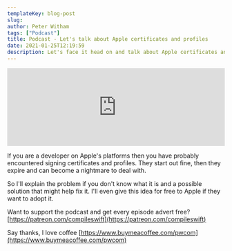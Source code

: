 ```yaml
---
templateKey: blog-post
slug:
author: Peter Witham
tags: ["Podcast"]
title: Podcast - Let's talk about Apple certificates and profiles
date: 2021-01-25T12:19:59
description: Let's face it head on and talk about Apple certificates and profiles
---
```


<iframe width="100%" height="180" frameborder="no" scrolling="no" seamless src="https://share.transistor.fm/e/bea1dfce/dark"></iframe>

If you are a developer on Apple's platforms then you have probably encountered signing certificates and profiles. They start out fine, then they expire and can become a nightmare to deal with.

So I'll explain the problem if you don't know what it is and a possible solution that might help fix it. I'll even give this idea for free to Apple if they want to adopt it.

Want to support the podcast and get every episode advert free?
[https://patreon.com/compileswift](https://patreon.com/compileswift)

Say thanks, I love coffee
[https://www.buymeacoffee.com/pwcom](https://www.buymeacoffee.com/pwcom)
